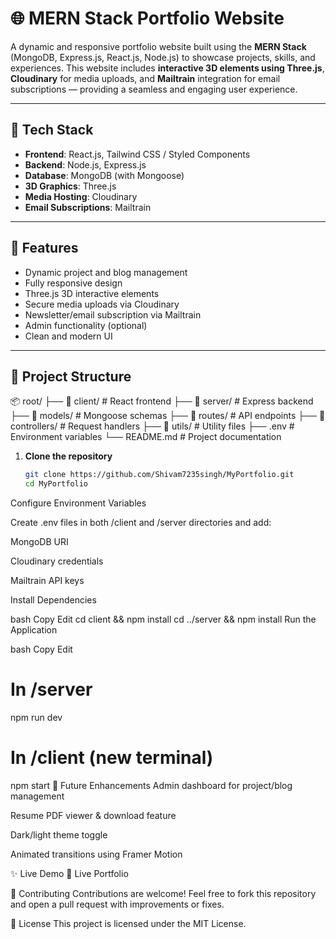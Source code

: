 # 🌐 MERN Stack Portfolio Website

A dynamic and responsive portfolio website built using the **MERN Stack** (MongoDB, Express.js, React.js, Node.js) to showcase projects, skills, and experiences. This website includes **interactive 3D elements using Three.js**, **Cloudinary** for media uploads, and **Mailtrain** integration for email subscriptions — providing a seamless and engaging user experience.

---

## 🔧 Tech Stack

- **Frontend**: React.js, Tailwind CSS / Styled Components
- **Backend**: Node.js, Express.js
- **Database**: MongoDB (with Mongoose)
- **3D Graphics**: Three.js
- **Media Hosting**: Cloudinary
- **Email Subscriptions**: Mailtrain

---

## 🚀 Features

- Dynamic project and blog management
- Fully responsive design
- Three.js 3D interactive elements
- Secure media uploads via Cloudinary
- Newsletter/email subscription via Mailtrain
- Admin functionality (optional)
- Clean and modern UI

---

## 📁 Project Structure

📦 root/ ├── 📂 client/ # React frontend ├── 📂 server/ # Express backend ├── 📂 models/ # Mongoose schemas ├── 📂 routes/ # API endpoints ├── 📂 controllers/ # Request handlers ├── 📂 utils/ # Utility files ├── .env # Environment variables └── README.md # Project documentation

1. **Clone the repository**
   ```bash
   git clone https://github.com/Shivam7235singh/MyPortfolio.git
   cd MyPortfolio
Configure Environment Variables

Create .env files in both /client and /server directories and add:

MongoDB URI

Cloudinary credentials

Mailtrain API keys

Install Dependencies

bash
Copy
Edit
cd client && npm install
cd ../server && npm install
Run the Application

bash
Copy
Edit
# In /server
npm run dev

# In /client (new terminal)
npm start
📌 Future Enhancements
Admin dashboard for project/blog management

Resume PDF viewer & download feature

Dark/light theme toggle

Animated transitions using Framer Motion

✨ Live Demo
🔗 Live Portfolio

🤝 Contributing
Contributions are welcome!
Feel free to fork this repository and open a pull request with improvements or fixes.

📄 License
This project is licensed under the MIT License.
